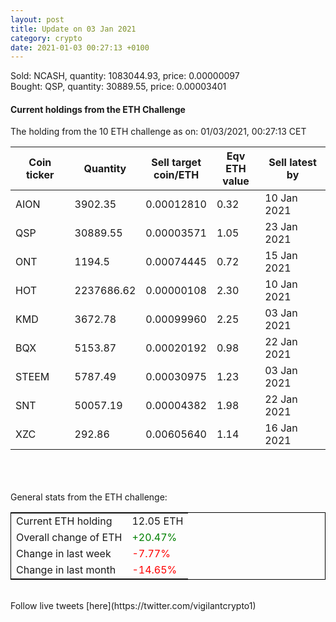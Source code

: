 ```yaml
---
layout: post
title: Update on 03 Jan 2021
category: crypto
date: 2021-01-03 00:27:13 +0100
---
```

<!-- Global site tag (gtag.js) - Google Analytics -->
<script async src="https://www.googletagmanager.com/gtag/js?id=UA-103831149-5"></script>
<script>
  window.dataLayer = window.dataLayer || [];
  function gtag(){dataLayer.push(arguments);}
  gtag('js', new Date());

  gtag('config', 'UA-103831149-5');
</script>
Sold: NCASH, quantity:   1083044.93, price:   0.00000097<br>Bought: QSP, quantity:     30889.55, price:   0.00003401<br>

#### Current holdings from the ETH Challenge

The holding from the 10 ETH challenge as on: 01/03/2021, 00:27:13 CET

|Coin ticker|Quantity|Sell target<br>coin/ETH|Eqv ETH<br>value|Sell latest by|
|-----------|--------|-----------|-----------|--------------|
AION|3902.35|  0.00012810|0.32|10 Jan 2021|
QSP|30889.55|  0.00003571|1.05|23 Jan 2021|
ONT|1194.5|  0.00074445|0.72|15 Jan 2021|
HOT|2237686.62|  0.00000108|2.30|10 Jan 2021|
KMD|3672.78|  0.00099960|2.25|03 Jan 2021|
BQX|5153.87|  0.00020192|0.98|22 Jan 2021|
STEEM|5787.49|  0.00030975|1.23|03 Jan 2021|
SNT|50057.19|  0.00004382|1.98|22 Jan 2021|
XZC|292.86|  0.00605640|1.14|16 Jan 2021|

<br>
<br>
<br>
General stats from the ETH challenge:

<table style="border:1px solid black;margin-left:auto;margin-right:auto;">
	<tbody>
	<tr>
		<td>Current ETH holding</td>
		<td>     12.05 ETH</td>
	</tr>
	<tr>
		<td>Overall change of ETH</td>
		<td><font color="green">+20.47%</font></td>
	</tr>
	<tr>
		<td>Change in last week</td>
		<td><font color="red">-7.77%</font></td>
	</tr>
	<tr>
		<td>Change in last month</td>
		<td><font color="red">-14.65%</font></td>
	</tr>
	</tbody>
</table>

<br>
Follow live tweets [here](https://twitter.com/vigilantcrypto1)
<br>
<br>